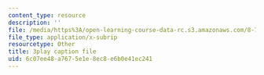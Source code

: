 ```yaml
---
content_type: resource
description: ''
file: /media/https%3A/open-learning-course-data-rc.s3.amazonaws.com/8-701-introduction-to-nuclear-and-particle-physics-fall-2020/6c07ee48a7675e1e8ec8e6b0e41ec241_IgqwfvODZIE.vtt
file_type: application/x-subrip
resourcetype: Other
title: 3play caption file
uid: 6c07ee48-a767-5e1e-8ec8-e6b0e41ec241
---
```

